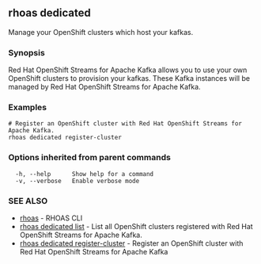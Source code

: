 ## rhoas dedicated

Manage your OpenShift clusters which host your kafkas.

### Synopsis

Red Hat OpenShift Streams for Apache Kafka allows you to use your own OpenShift clusters to provision your
kafkas. These Kafka instances will be managed by Red Hat OpenShift Streams for Apache Kafka.


### Examples

```
# Register an OpenShift cluster with Red Hat OpenShift Streams for Apache Kafka.
rhoas dedicated register-cluster

```

### Options inherited from parent commands

```
  -h, --help      Show help for a command
  -v, --verbose   Enable verbose mode
```

### SEE ALSO

* [rhoas](rhoas.md)	 - RHOAS CLI
* [rhoas dedicated list](rhoas_dedicated_list.md)	 - List all OpenShift clusters registered with Red Hat OpenShift Streams for Apache Kafka.
* [rhoas dedicated register-cluster](rhoas_dedicated_register-cluster.md)	 - Register an OpenShift cluster with Red Hat OpenShift Streams for Apache Kafka

